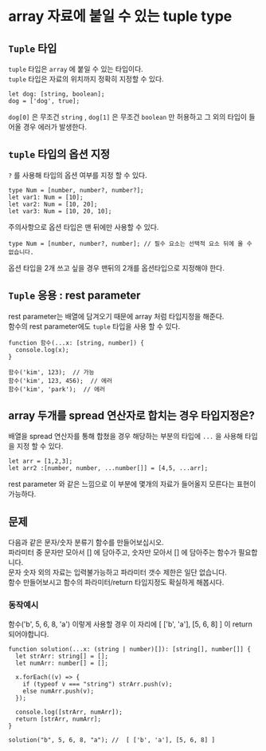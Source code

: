 # array 자료에 붙일 수 있는 tuple type

## `Tuple` 타입

`tuple` 타입은 `array` 에 붙일 수 있는 타입이다.  
`tuple` 타입은 자료의 위치까지 정확히 지정할 수 있다.

```
let dog: [string, boolean];
dog = ['dog', true];
```

`dog[0]` 은 무조건 `string` , `dog[1]` 은 무조건 `boolean` 만 허용하고 그 외의 타입이 들어올 경우 에러가 발생한다.

## `tuple` 타입의 옵션 지정

`?` 를 사용해 타입의 옵션 여부를 지정 할 수 있다.

```
type Num = [number, number?, number?];
let var1: Num = [10];
let var2: Num = [10, 20];
let var3: Num = [10, 20, 10];
```

주의사항으로 옵션 타입은 맨 뒤에만 사용할 수 있다.

```
type Num = [number, number?, number]; // 필수 요소는 선택적 요소 뒤에 올 수 없습니다.
```

옵션 타입을 2개 쓰고 싶을 경우 맨뒤의 2개를 옵션타입으로 지정해야 한다.

## `Tuple` 응용 : rest parameter

rest parameter는 배열에 담겨오기 때문에 array 처럼 타입지정을 해준다.  
함수의 rest parameter에도 `tuple` 타입을 사용 할 수 있다.  

```
function 함수(...x: [string, number]) {
  console.log(x);
}

함수('kim', 123);  // 가능
함수('kim', 123, 456);  // 에러
함수('kim', 'park');  // 에러
```

## array 두개를 spread 연산자로 합치는 경우 타입지정은?

배열을 spread 연산자를 통해 합쳤을 경우 해당하는 부분의 타입에 `...` 을 사용해 타입을 지정 할 수 있다.  

```
let arr = [1,2,3];
let arr2 :[number, number, ...number[]] = [4,5, ...arr];  
```

rest parameter 와 같은 느낌으로 이 부분에 몇개의 자료가 들어올지 모른다는 표현이 가능하다.

## 문제

다음과 같은 문자/숫자 분류기 함수를 만들어보십시오.  
파라미터 중 문자만 모아서 [] 에 담아주고, 숫자만 모아서 [] 에 담아주는 함수가 필요합니다.  
문자 숫자 외의 자료는 입력불가능하고 파라미터 갯수 제한은 일단 없습니다.  
함수 만들어보시고 함수의 파라미터/return 타입지정도 확실하게 해봅시다.  

### 동작예시
함수('b', 5, 6, 8, 'a') 이렇게 사용할 경우 이 자리에 [ ['b', 'a'], [5, 6, 8] ] 이 return 되어야합니다.  

```
function solution(...x: (string | number)[]): [string[], number[]] {
  let strArr: string[] = [];
  let numArr: number[] = [];

  x.forEach((v) => {
    if (typeof v === "string") strArr.push(v);
    else numArr.push(v);
  });

  console.log([strArr, numArr]);
  return [strArr, numArr];
}

solution("b", 5, 6, 8, "a"); //  [ ['b', 'a'], [5, 6, 8] ]
```